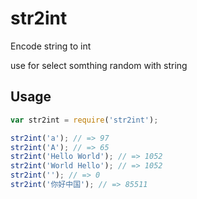 # str2int

Encode string to int

use for select somthing random with string

## Usage

```javascript
var str2int = require('str2int');

str2int('a'); // => 97
str2int('A'); // => 65
str2int('Hello World'); // => 1052
str2int('World Hello'); // => 1052
str2int(''); // => 0
str2int('你好中国'); // => 85511
```
